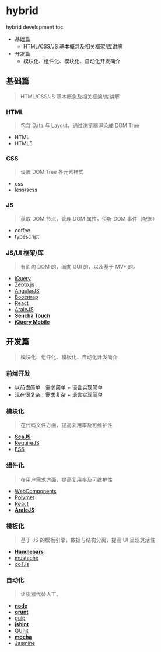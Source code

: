 # hybrid
hybrid development toc

- 基础篇
  - HTML/CSS/JS 基本概念及相关框架/库讲解
- 开发篇
  - 模块化、组件化、模块化、自动化开发简介

## 基础篇

> HTML/CSS/JS 基本概念及相关框架/库讲解

### HTML

> 包含 Data 与 Layout，通过浏览器渲染成 DOM Tree

- HTML
- HTML5

### CSS

> 设置 DOM Tree 各元素样式

- css
- less/scss

### JS

> 获取 DOM 节点，管理 DOM 属性，侦听 DOM 事件（配图）

- coffee
- typescript

### JS/UI 框架/库

> 有面向 DOM 的，面向 GUI 的，以及基于 MV* 的。

- [jQuery](http://jquery.com)
- [Zepto.js](http://zeptojs.com)
- [AngularJS](https://angularjs.org)
- [Bootstrap](http://getbootstrap.com/)
- [React](http://facebook.github.io/react/)
- [AraleJS](https://github.com/aralejs)
- [**Sencha Touch**](https://www.sencha.com/products/touch/)
- [**jQuery Mobile**](http://jquerymobile.com/)

## 开发篇

> 模块化、组件化、模板化、自动化开发简介

### 前端开发

- 以前很简单：需求简单 + 语言实现简单
- 现在很复杂：需求复杂 + 语言实现简单

### 模块化

> 在代码文件方面，提高复用率及可维护性

- [**SeaJS**](http://seajs.org/)
- [RequireJS](http://requirejs.org/)
- [ES6](http://es6.ruanyifeng.com/)

### 组件化

> 在用户需求方面，提高复用率及可维护性

- [WebComponents](https://github.com/webcomponents)
- [Polymer](https://github.com/polymer)
- [React](http://facebook.github.io/react/)
- [**AraleJS**](https://github.com/aralejs)

### 模板化

> 基于 JS 的模板引擎，数据与结构分离，提高 UI 呈现灵活性

- [**Handlebars**](http://handlebarsjs.com/)
- [mustache](https://mustache.github.io/)
- [doT.js](http://olado.github.io/doT/)

### 自动化

> 让机器代替人工。

- [**node**](http://nodejs.org/)
- [**grunt**](http://gruntjs.com/)
- [gulp](http://gulpjs.com/)
- [**jshint**](http://jshint.com/)
- [QUnit](http://qunitjs.com/)
- [**mocha**](http://mochajs.org/)
- [Jasmine](http://jasmine.github.io/)